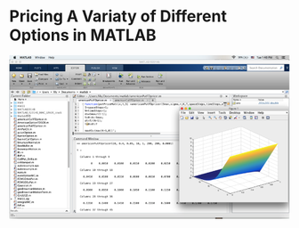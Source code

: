 # Pricing A Variaty of Different Options in MATLAB


![alt text](https://github.com/Catlily/Computational-Methods-of-Financial-Mathematics/blob/master/MatlabImage.png)
